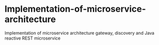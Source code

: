 # Implementation-of-microservice-architecture
Implementation of microservice architecture gateway, discovery and Java reactive REST microservice
